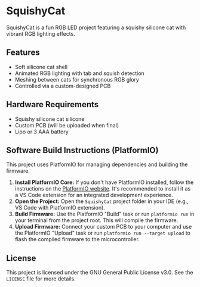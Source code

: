 # SquishyCat

SquishyCat is a fun RGB LED project featuring a squishy silicone cat with vibrant RGB lighting effects.

## Features

- Soft silicone cat shell
- Animated RGB lighting with tab and squish detection
- Meshing between cats for synchronous RGB glory
- Controlled via a custom-designed PCB

## Hardware Requirements

- Squishy silicone cat silicone
- Custom PCB (will be uploaded when final)
- Lipo or 3 AAA battery 

## Software Build Instructions (PlatformIO)

This project uses PlatformIO for managing dependencies and building the firmware.

1.  **Install PlatformIO Core:** If you don't have PlatformIO installed, follow the instructions on the [PlatformIO website](https://platformio.org/install). It's recommended to install it as a VS Code extension for an integrated development experience.
2.  **Open the Project:** Open the `SquishyCat` project folder in your IDE (e.g., VS Code with PlatformIO extension).
3.  **Build Firmware:** Use the PlatformIO "Build" task or run `platformio run` in your terminal from the project root. This will compile the firmware.
4.  **Upload Firmware:** Connect your custom PCB to your computer and use the PlatformIO "Upload" task or run `platformio run --target upload` to flash the compiled firmware to the microcontroller.

## License

This project is licensed under the GNU General Public License v3.0. See the `LICENSE` file for more details.
